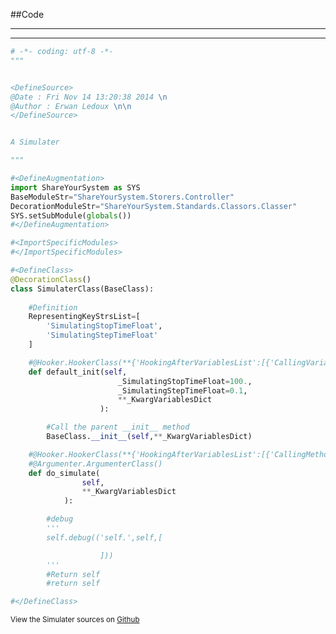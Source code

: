 
<!--
FrozenIsBool False
-->

##Code

----

<ClassDocStr>

----

```python
# -*- coding: utf-8 -*-
"""


<DefineSource>
@Date : Fri Nov 14 13:20:38 2014 \n
@Author : Erwan Ledoux \n\n
</DefineSource>


A Simulater

"""

#<DefineAugmentation>
import ShareYourSystem as SYS
BaseModuleStr="ShareYourSystem.Storers.Controller"
DecorationModuleStr="ShareYourSystem.Standards.Classors.Classer"
SYS.setSubModule(globals())
#</DefineAugmentation>

#<ImportSpecificModules>
#</ImportSpecificModules>

#<DefineClass>
@DecorationClass()
class SimulaterClass(BaseClass):
	
	#Definition
	RepresentingKeyStrsList=[
		'SimulatingStopTimeFloat',
		'SimulatingStepTimeFloat'
	]

	#@Hooker.HookerClass(**{'HookingAfterVariablesList':[{'CallingVariable':BaseClass.__init__}]})
	def default_init(self,
						_SimulatingStopTimeFloat=100.,
						_SimulatingStepTimeFloat=0.1,
						**_KwargVariablesDict
					):

		#Call the parent __init__ method
		BaseClass.__init__(self,**_KwargVariablesDict)

	#@Hooker.HookerClass(**{'HookingAfterVariablesList':[{'CallingMethodStr':'hdformat'}]})
	#@Argumenter.ArgumenterClass()
	def do_simulate(
				self,
				**_KwargVariablesDict
			):	

		#debug
		'''
		self.debug(('self.',self,[

					]))
		'''
		#Return self
		#return self

#</DefineClass>

```

<small>
View the Simulater sources on <a href="https://github.com/Ledoux/ShareYourSystem/tree/master/Pythonlogy/ShareYourSystem/Simulaters/Simulater" target="_blank">Github</a>
</small>

